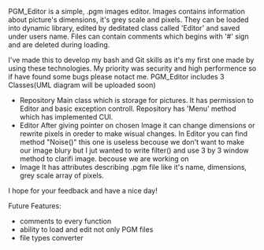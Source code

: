 PGM_Editor is a simple, .pgm images editor. Images contains information about picture's dimensions, it's grey scale and pixels.
They can be loaded into dynamic library, edited by deditated class called 'Editor' and saved under users name.
Files can contain comments which begins with '#' sign and are deleted during loading.

I've made this to develop my bash and Git skills as it's my first one made by using these technologies.
My priority was security and high performence so if have found some bugs please notact me.
PGM_Editor includes 3 Classes(UML diagram will be uploaded soon)
* Repository
  Main class which is storage for pictures. It has permission to Editor and basic exception controll. Repository has 'Menu' method which has implemented CUI.
* Editor
  After giving pointer on chosen Image it can change dimensions or rewrite pixels in oreder to make wisual changes.
  In Editor you can find method "Noise()" this one is useless becouse we don't want to make our image blury but I jut wanted to write filter() and use 3 by 3 window method to clarifi image.
  becouse we are working on 
* Image
  It has attributes describing .pgm file like it's name, dimensions, grey scale array of pixels.  

I hope for your feedback and have a nice day!

Future Features:
- comments to every function
- ability to load and edit not only PGM files
- file types converter 
